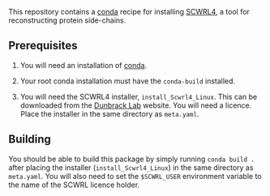 This repository contains a [conda][conda] recipe for installing
[SCWRL4][scwrl], a tool for reconstructing protein side-chains.

## Prerequisites

1. You will need an installation of [conda][miniconda].

2. Your root conda installation must have the `conda-build` installed.

3. You will need the SCWRL4 installer, `install_Scwrl4_Linux`. This can be
   downloaded from the [Dunbrack Lab][scwrl] website. You will need a
   licence. Place the installer in the same directory as `meta.yaml`.

## Building

You should be able to build this package by simply running `conda build .`
after placing the installer (`install_Scwrl4_Linux`) in the same directory as
`meta.yaml`. You will also need to set the `$SCWRL_USER` environment variable
to the name of the SCWRL licence holder.

[conda]: https://conda.io
[scwrl]: http://dunbrack.fccc.edu/scwrl4/
[miniconda]: https://conda.io/miniconda.html
